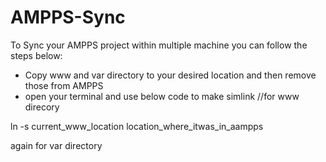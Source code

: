 # AMPPS-Sync

To Sync your AMPPS project within multiple machine you can follow the steps below:
* Copy www and var directory to your desired location and then remove those from AMPPS
* open your terminal and use below code to make simlink
//for www direcory

ln -s current_www_location location_where_itwas_in_aampps 

again for var directory
